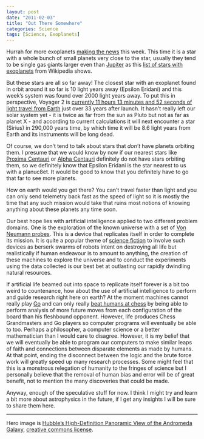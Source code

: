 ```yaml
---
layout: post
date: "2011-02-03"
title: "Out There Somewhere"
categories: Science
tags: [Science, Exoplanets]
---
```


Hurrah for more exoplanets [making the news](http://www.guardian.co.uk/science/2011/feb/02/new-planets-solar-system) this week. This time it is a star with a whole bunch of small planets very close to the star, usually they tend to be single gas giants larger even than [Jupiter](http://en.wikipedia.org/wiki/Jupiter) as this [list of stars with exoplanets](http://en.wikipedia.org/wiki/List_of_exoplanetary_host_stars) from Wikipedia shows. 

But these stars are all so far away! The closest star with an exoplanet found in orbit around it so far is 10 light years away (Epsilon Eridani) and this week’s system was found over 2000 light years away. To put this in perspective, Voyager 2 is [currently 11 hours 13 minutes and 52 seconds of light travel from Earth](http://twitter.com/#!/Voyager2/status/32589239199731713) just over 33 years after launch. It hasn’t really left our solar system yet - it is twice as far from the sun as Pluto but not as far as planet X - and according to current calculations it will next encounter a star (Sirius) in 290,000 years time, by which time it will be 8.6 light years from Earth and its instruments will be long dead.

Of course, we don’t tend to talk about stars that _don’t_ have planets orbiting them. I presume that we would know by now if our nearest stars like [Proxima Centauri](http://www.solstation.com/stars/alp-cent3.htm) or [Alpha Centauri](http://www.glyphweb.com/esky/stars/alphacentauri.html) definitely do not have stars orbiting them, so we definitely know that Epsilon Eridani is the star nearest to us with a planuc8et. It would be good to know that you definitely have to go that far to see more planets.

How on earth would you get there? You can’t travel faster than light and you can only send telemetry back fast as the speed of light so it is mostly the time that any such mission would take that ruins most notions of knowing anything about these planets any time soon. 

Our best hope lies with artificial intelligence applied to two different problem domains. One is the exploration of the known universe with a set of [Von Neumann probes](http://en.wikipedia.org/wiki/Self-replicating_spacecraft). This is a device that replicates itself in order to complete its mission. It is quite a popular theme of [science fiction](http://www.berserkerfan.org/) to involve such devices as berserk swarms of robots intent on destroying all life but realistically if human endeavour is to amount to anything, the creation of these machines to explore the universe and to conduct the experiments using the data collected is our best bet at outlasting our rapidly dwindling natural resources.

If artificial life beamed out into space to replicate itself forever is a bit too weird to countenance, how about the use of artificial intelligence to perform and guide research right here on earth? At the moment machines cannot really play [Go](http://www.timesonline.co.uk/tol/comment/columnists/ben_macintyre/article2002699.ece) and can only really [beat humans at chess](http://www.research.ibm.com/deepblue/) by being able to perform analysis of more future moves from each configuration of the board than his fleshbound opponent. However, life produces Chess Grandmasters and Go players so computer programs will eventually be able to too. Perhaps a philosopher, a computer science or a better mathematician than I would care to disagree. However, it is my belief that we will eventually be able to program our computers to make similar leaps of faith and connections between disparate elements as made by humans. At that point, ending the disconnect between the logic and the brute force work will greatly speed up many research processes. Some might feel that this is a monstrous relegation of humanity to the fringes of science but I personally believe that the removal of human bias and error will be of great benefit, not to mention the many discoveries that could be made.

Anyway, enough of the speculative stuff for now. I think I might try and learn a bit more about astrophysics in the future, if I get any insights I will be sure to share them here.

---

Hero image is [Hubble’s High-Definition Panoramic View of the Andromeda Galaxy](https://flic.kr/p/pN7nmE), [creative commons license](https://creativecommons.org/licenses/by/2.0/).
